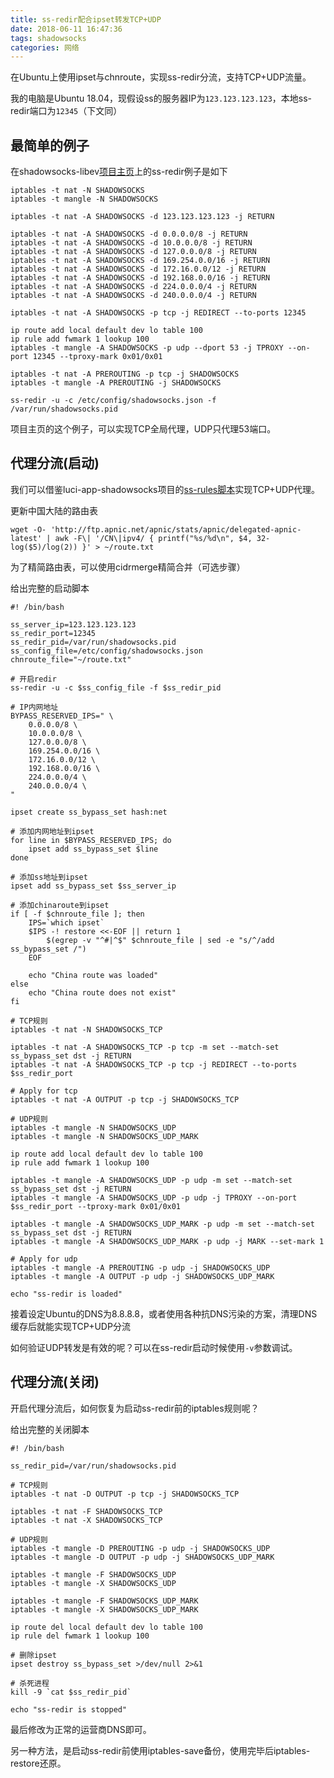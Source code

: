 ```yaml
---
title: ss-redir配合ipset转发TCP+UDP
date: 2018-06-11 16:47:36
tags: shadowsocks
categories: 网络
---
```

在Ubuntu上使用ipset与chnroute，实现ss-redir分流，支持TCP+UDP流量。
<!-- more -->
我的电脑是Ubuntu 18.04，现假设ss的服务器IP为```123.123.123.123```，本地ss-redir端口为```12345```（下文同）

## 最简单的例子

在shadowsocks-libev[项目主页](https://github.com/shadowsocks/shadowsocks-libev)上的ss-redir例子是如下

	iptables -t nat -N SHADOWSOCKS
	iptables -t mangle -N SHADOWSOCKS

	iptables -t nat -A SHADOWSOCKS -d 123.123.123.123 -j RETURN

	iptables -t nat -A SHADOWSOCKS -d 0.0.0.0/8 -j RETURN
	iptables -t nat -A SHADOWSOCKS -d 10.0.0.0/8 -j RETURN
	iptables -t nat -A SHADOWSOCKS -d 127.0.0.0/8 -j RETURN
	iptables -t nat -A SHADOWSOCKS -d 169.254.0.0/16 -j RETURN
	iptables -t nat -A SHADOWSOCKS -d 172.16.0.0/12 -j RETURN
	iptables -t nat -A SHADOWSOCKS -d 192.168.0.0/16 -j RETURN
	iptables -t nat -A SHADOWSOCKS -d 224.0.0.0/4 -j RETURN
	iptables -t nat -A SHADOWSOCKS -d 240.0.0.0/4 -j RETURN

	iptables -t nat -A SHADOWSOCKS -p tcp -j REDIRECT --to-ports 12345

	ip route add local default dev lo table 100
	ip rule add fwmark 1 lookup 100
	iptables -t mangle -A SHADOWSOCKS -p udp --dport 53 -j TPROXY --on-port 12345 --tproxy-mark 0x01/0x01

	iptables -t nat -A PREROUTING -p tcp -j SHADOWSOCKS
	iptables -t mangle -A PREROUTING -j SHADOWSOCKS

	ss-redir -u -c /etc/config/shadowsocks.json -f /var/run/shadowsocks.pid
	
项目主页的这个例子，可以实现TCP全局代理，UDP只代理53端口。

## 代理分流(启动)

我们可以借鉴luci-app-shadowsocks项目的[ss-rules脚本](https://github.com/shadowsocks/luci-app-shadowsocks/blob/master/files/root/usr/bin/ss-rules)实现TCP+UDP代理。

更新中国大陆的路由表

	wget -O- 'http://ftp.apnic.net/apnic/stats/apnic/delegated-apnic-latest' | awk -F\| '/CN\|ipv4/ { printf("%s/%d\n", $4, 32-log($5)/log(2)) }' > ~/route.txt

为了精简路由表，可以使用cidrmerge精简合并（可选步骤）

给出完整的启动脚本

	#! /bin/bash

	ss_server_ip=123.123.123.123
	ss_redir_port=12345
	ss_redir_pid=/var/run/shadowsocks.pid
	ss_config_file=/etc/config/shadowsocks.json
	chnroute_file="~/route.txt"

	# 开启redir
	ss-redir -u -c $ss_config_file -f $ss_redir_pid

	# IP内网地址
	BYPASS_RESERVED_IPS=" \
		0.0.0.0/8 \
		10.0.0.0/8 \
		127.0.0.0/8 \
		169.254.0.0/16 \
		172.16.0.0/12 \
		192.168.0.0/16 \
		224.0.0.0/4 \
		240.0.0.0/4 \
	"

	ipset create ss_bypass_set hash:net

	# 添加内网地址到ipset
	for line in $BYPASS_RESERVED_IPS; do
		ipset add ss_bypass_set $line
	done

	# 添加ss地址到ipset
	ipset add ss_bypass_set $ss_server_ip

	# 添加chinaroute到ipset
	if [ -f $chnroute_file ]; then
		IPS=`which ipset`
		$IPS -! restore <<-EOF || return 1
			$(egrep -v "^#|^$" $chnroute_file | sed -e "s/^/add ss_bypass_set /")
		EOF

		echo "China route was loaded"
	else
		echo "China route does not exist"
	fi

	# TCP规则
	iptables -t nat -N SHADOWSOCKS_TCP

	iptables -t nat -A SHADOWSOCKS_TCP -p tcp -m set --match-set ss_bypass_set dst -j RETURN
	iptables -t nat -A SHADOWSOCKS_TCP -p tcp -j REDIRECT --to-ports $ss_redir_port

	# Apply for tcp
	iptables -t nat -A OUTPUT -p tcp -j SHADOWSOCKS_TCP

	# UDP规则
	iptables -t mangle -N SHADOWSOCKS_UDP
	iptables -t mangle -N SHADOWSOCKS_UDP_MARK

	ip route add local default dev lo table 100
	ip rule add fwmark 1 lookup 100

	iptables -t mangle -A SHADOWSOCKS_UDP -p udp -m set --match-set ss_bypass_set dst -j RETURN
	iptables -t mangle -A SHADOWSOCKS_UDP -p udp -j TPROXY --on-port $ss_redir_port --tproxy-mark 0x01/0x01

	iptables -t mangle -A SHADOWSOCKS_UDP_MARK -p udp -m set --match-set ss_bypass_set dst -j RETURN
	iptables -t mangle -A SHADOWSOCKS_UDP_MARK -p udp -j MARK --set-mark 1

	# Apply for udp
	iptables -t mangle -A PREROUTING -p udp -j SHADOWSOCKS_UDP
	iptables -t mangle -A OUTPUT -p udp -j SHADOWSOCKS_UDP_MARK

	echo "ss-redir is loaded"

接着设定Ubuntu的DNS为8.8.8.8，或者使用各种抗DNS污染的方案，清理DNS缓存后就能实现TCP+UDP分流

如何验证UDP转发是有效的呢？可以在ss-redir启动时候使用```-v```参数调试。

## 代理分流(关闭)

开启代理分流后，如何恢复为启动ss-redir前的iptables规则呢？

给出完整的关闭脚本

	#! /bin/bash

	ss_redir_pid=/var/run/shadowsocks.pid

	# TCP规则
	iptables -t nat -D OUTPUT -p tcp -j SHADOWSOCKS_TCP
	
	iptables -t nat -F SHADOWSOCKS_TCP
	iptables -t nat -X SHADOWSOCKS_TCP

	# UDP规则
	iptables -t mangle -D PREROUTING -p udp -j SHADOWSOCKS_UDP
	iptables -t mangle -D OUTPUT -p udp -j SHADOWSOCKS_UDP_MARK

	iptables -t mangle -F SHADOWSOCKS_UDP
	iptables -t mangle -X SHADOWSOCKS_UDP

	iptables -t mangle -F SHADOWSOCKS_UDP_MARK
	iptables -t mangle -X SHADOWSOCKS_UDP_MARK

	ip route del local default dev lo table 100
	ip rule del fwmark 1 lookup 100

	# 删除ipset
	ipset destroy ss_bypass_set >/dev/null 2>&1

	# 杀死进程
	kill -9 `cat $ss_redir_pid`

	echo "ss-redir is stopped"

最后修改为正常的运营商DNS即可。

另一种方法，是启动ss-redir前使用iptables-save备份，使用完毕后iptables-restore还原。